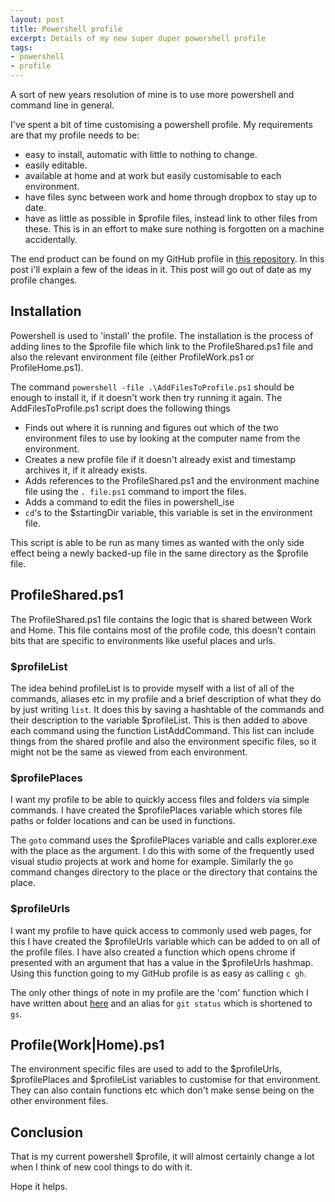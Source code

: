 ```yaml
---
layout: post
title: Powershell profile
excerpt: Details of my new super duper powershell profile
tags: 
- powershell
- profile
---
```



A sort of new years resolution of mine is to use more powershell and command line in general. 

I've spent a bit of time customising a powershell profile. My requirements are that my profile needs to be:

- easy to install, automatic with little to nothing to change.
- easily editable.
- available at home and at work but easily customisable to each environment.
- have files sync between work and home through dropbox to stay up to date.
- have as little as possible in $profile files, instead link to other files from these. This is in an effort to make sure nothing is forgotten on a machine accidentally.


The end product can be found on my GitHub profile in [this repository](https://github.com/CBurbidge/PowershellProfile). In this post i'll explain a few of the ideas in it. This post will go out of date as my profile changes.

## Installation ##

Powershell is used to 'install' the profile. The installation is the process of adding lines to the $profile file which link to the ProfileShared.ps1 file and also the relevant environment file (either ProfileWork.ps1 or ProfileHome.ps1). 

The command `powershell -file .\AddFilesToProfile.ps1` should be enough to install it, if it doesn't work then try running it again. The AddFilesToProfile.ps1 script does the following things

- Finds out where it is running and figures out which of the two environment files to use by looking at the computer name from the environment.
- Creates a new profile file if it doesn't already exist and timestamp archives it, if it already exists.
- Adds references to the ProfileShared.ps1 and the environment machine file using the `. file.ps1` command to import the files.
- Adds a command to edit the files in powershell_ise 
- `cd`'s to the $startingDir variable, this variable is set in the environment file.

This script is able to be run as many times as wanted with the only side effect being a newly backed-up file in the same directory as the $profile file.

## ProfileShared.ps1 ##

The ProfileShared.ps1 file contains the logic that is shared between Work and Home.
This file contains most of the profile code, this doesn't contain bits that are specific to environments like useful places and urls.

### $profileList ###
The idea behind profileList is to provide myself with a list of all of the commands, aliases etc in my profile  and a brief description of what they do by just writing `list`.
It does this by saving a hashtable of the commands and their description to the variable $profileList. This is then added to above each command using the function ListAddCommand.
This list can include things from the shared profile and also the environment specific files, so it might not be the same as viewed from each environment.

### $profilePlaces ###
I want my profile to be able to quickly access files and folders via simple commands. I have created the $profilePlaces variable which stores file paths or folder locations and can be used in functions. 

The `goto` command uses the $profilePlaces variable and calls explorer.exe with the place as the argument. I do this with some of the frequently used visual studio projects at work and home for example.
Similarly the `go` command changes directory to the place or the directory that contains the place. 

### $profileUrls ###
I want my profile to have quick access to commonly used web pages, for this I have created the $profileUrls variable which can be added to on all of the profile files. I have also created a function which opens chrome if presented with an argument that has a value in the $profileUrls hashmap. Using this function going to my GitHub profile is as easy as calling `c gh`.

The only other things of note in my profile are the 'com' function which I have written about [here](http://cburbidge.github.io/git-commit-powershell-function/) and an alias for `git status` which is shortened to `gs`.

## Profile(Work|Home).ps1 ##
The environment specific files are used to add to the $profileUrls, $profilePlaces and $profileList variables to customise for that environment. They can also contain functions etc which don't make sense being on the other environment files.

## Conclusion ##
That is my current powershell $profile, it will almost certainly change a lot when I think of new cool things to do with it. 

Hope it helps. 
